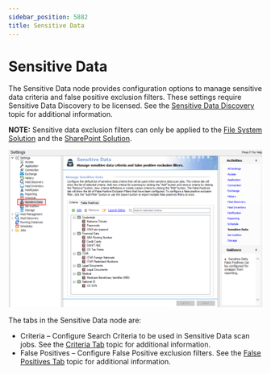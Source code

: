 ```yaml
---
sidebar_position: 5882
title: Sensitive Data
---
```


# Sensitive Data

The Sensitive Data node provides configuration options to manage sensitive data criteria and false positive exclusion filters. These settings require Sensitive Data Discovery to be licensed. See the [Sensitive Data Discovery](../../../SensitiveDataDiscovery/Overview "Sensitive Data Discovery") topic for additional information.

**NOTE:** Sensitive data exclusion filters can only be applied to the [File System Solution](../../../Solutions/FileSystem/Overview "File System Solution") and the [SharePoint Solution](../../../Solutions/SharePoint/Overview "SharePoint Solution").

![Sensitive Data settings](../../../../../../../static/images/AccessAnalyzer_12.0/Content/Resources/Images/EnterpriseAuditor/Admin/Settings/SensitiveData/SensitiveData.png "Sensitive Data settings")

The tabs in the Sensitive Data node are:

* Criteria – Configure Search Criteria to be used in Sensitive Data scan jobs. See the [Criteria Tab](Criteria "Criteria Tab") topic for additional information.
* False Positives – Configure False Positive exclusion filters. See the [False Positives Tab](Exclusions/Overview "False Positives Tab") topic for additional information.